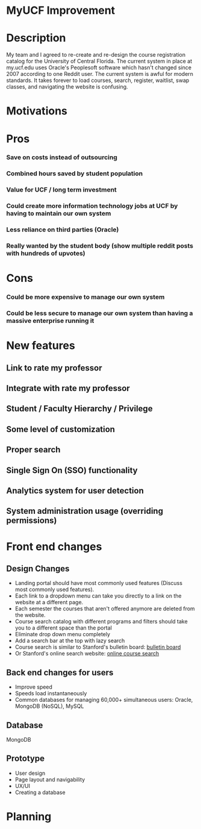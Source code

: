 # MyUCF Improvement

Description
========
My team and I agreed to re-create and re-design the course registration catalog for the University of Central Florida.
The current system in place at my.ucf.edu uses Oracle's Peoplesoft software which hasn't changed since 2007 according to one Reddit user. The current system is awful for modern standards. It takes forever to load courses, search, register, waitlist, swap classes, and navigating the website is confusing.

Motivations
=========
# Pros
### Save on costs instead of outsourcing
### Combined hours saved by student population
### Value for UCF / long term investment
### Could create more information technology jobs at UCF by having to maintain our own system
### Less reliance on third parties (Oracle)
### Really wanted by the student body (show multiple reddit posts with hundreds of upvotes)

# Cons
### Could be more expensive to manage our own system
### Could be less secure to manage our own system than having a massive enterprise running it

New features
=========
## Link to rate my professor
## Integrate with rate my professor
## Student / Faculty Hierarchy / Privilege
## Some level of customization
## Proper search
## Single Sign On (SSO) functionality
## Analytics system for user detection
## System administration usage (overriding permissions)

Front end changes
==============
## Design Changes
- Landing portal should have most commonly used features (Discuss most commonly used features).
- Each link to a dropdown menu can take you directly to a link on the website at a different page.
- Each semester the courses that aren't offered anymore are deleted from the website.
- Course search catalog with different programs and filters should take you to a different space than the portal
- Eliminate drop down menu completely
- Add a search bar at the top with lazy search
- Course search is similar to Stanford's bulletin board: [bulletin board](https://bulletin.stanford.edu/courses?cq=&page=1)
- Or Stanford's online search website: [online course search](https://online.stanford.edu/explore)

## Back end changes for users
- Improve speed
- Speeds load instantaneously
- Common databases for managing 60,000+ simultaneous users: Oracle, MongoDB (NoSQL), MySQL

## Database
MongoDB

## Prototype
- User design
- Page layout and navigability
- UX/UI
- Creating a database


Planning
======
